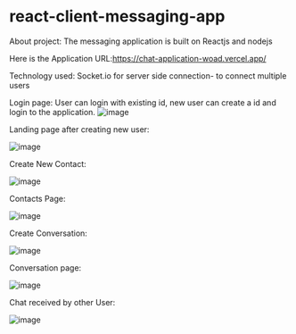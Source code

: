 # react-client-messaging-app
About project: The messaging application is built on Reactjs and nodejs

Here is the Application URL:https://chat-application-woad.vercel.app/

Technology used: Socket.io for server side connection- to connect multiple users

Login page:
User can login with existing id, new user can create a id and login to the application.
![image](https://user-images.githubusercontent.com/107784718/185787266-7822b2ce-5969-4ff6-a576-8b0ca516401d.png)

Landing page after creating new user:

![image](https://user-images.githubusercontent.com/107784718/185787310-bdca0bc5-0155-4204-99d0-1452ba9a96ff.png)

Create New Contact:

![image](https://user-images.githubusercontent.com/107784718/185787384-372565db-5d6e-4e5c-b607-c693fc415b90.png)

Contacts Page:

![image](https://user-images.githubusercontent.com/107784718/185787444-326d285e-cd1a-491f-b3b6-cf178b60b5c6.png)

Create Conversation:

![image](https://user-images.githubusercontent.com/107784718/180592734-3244284d-f024-4a8e-a050-4efdf7234d30.png)


Conversation page:

![image](https://user-images.githubusercontent.com/107784718/180592889-cfe2b916-9ff9-4df7-b54a-ce8996250579.png)


Chat received by other User:

![image](https://user-images.githubusercontent.com/107784718/180592851-2417a3da-ccf1-42a8-946e-aaaf1c88ea1e.png)

